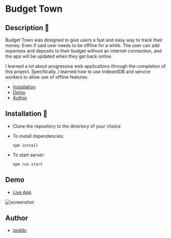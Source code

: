 # Budget Town

## Description 💁

Budget Town was designed to give users a fast and easy way to track their money. Even if said user needs to be offline for a while. The user can add expenses and deposits to their budget without an internet connection, and the app will be updated when they get back online.

I learned a lot about progressive web applications through the completion of this project. Specifically, I learned how to use IndexedDB and service workers to allow use of offline features.

- [Installation](#installation)
- [Demo](#demo)
- [Author](#author)

## Installation 🚀

- Clone the repository to the directory of your choice
- To install dependencies:

      npm install

- To start server:

      npm run start

## Demo

- [Live App](https://boiling-escarpment-05254.herokuapp.com/)

![screenshot](https://user-images.githubusercontent.com/94631019/169698021-b089a8a1-26e2-421b-847d-13bf78290c2b.png)

## Author

- [jorddo](https://github.com/jorddo)
